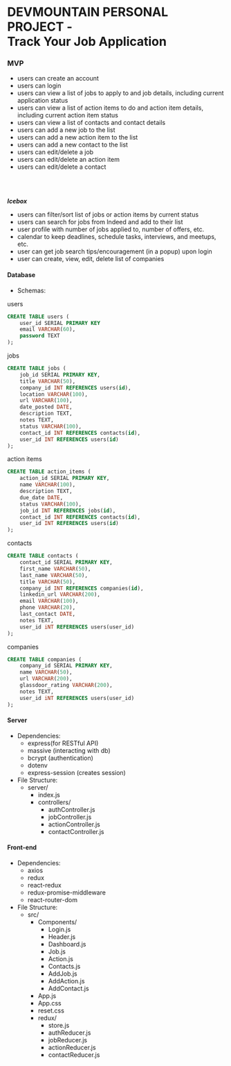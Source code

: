 # DEVMOUNTAIN PERSONAL PROJECT - </br> Track Your Job Application
</hr>

### MVP
- users can create an account
- users can login
- users can view a list of jobs to apply to and job details, including current application status
- users can view a list of action items to do and action item details, including current action item status
- users can view a list of contacts and contact details
- users can add a new job to the list
- users can add a new action item to the list
- users can add a new contact to the list
- users can edit/delete a job
- users can edit/delete an action item
- users can edit/delete a contact

</br>
</br>

___Icebox___
</br>

- users can filter/sort list of jobs or action items by current status
- users can search for jobs from Indeed and add to their list
- user profile with number of jobs applied to, number of offers, etc.
- calendar to keep deadlines, schedule tasks, interviews, and meetups, etc.
- user can get job search tips/encouragement (in a popup) upon login
- user can create, view, edit, delete list of companies

#### Database
- Schemas:

users
```SQL
CREATE TABLE users (
    user_id SERIAL PRIMARY KEY
    email VARCHAR(60),
    password TEXT
);
```

jobs
```SQL
CREATE TABLE jobs (
    job_id SERIAL PRIMARY KEY,
    title VARCHAR(50),
    company_id INT REFERENCES users(id),
    location VARCHAR(100),
    url VARCHAR(100), 
    date_posted DATE,
    description TEXT, 
    notes TEXT,
    status VARCHAR(100),
    contact_id INT REFERENCES contacts(id),
    user_id INT REFERENCES users(id)
);
```

action items
```SQL
CREATE TABLE action_items (
    action_id SERIAL PRIMARY KEY,
    name VARCHAR(100),
    description TEXT,
    due_date DATE,
    status VARCHAR(100),
    job_id INT REFERENCES jobs(id),
    contact_id INT REFERENCES contacts(id),
    user_id INT REFERENCES users(id)
);
```

contacts
```SQL
CREATE TABLE contacts (
    contact_id SERIAL PRIMARY KEY,
    first_name VARCHAR(50),
    last_name VARCHAR(50),
    title VARCHAR(50),
    company_id INT REFERENCES companies(id),
    linkedin_url VARCHAR(200),
    email VARCHAR(100),
    phone VARCHAR(20),
    last_contact DATE,
    notes TEXT,
    user_id iNT REFERENCES users(user_id)
);
```

companies
```SQL
CREATE TABLE companies (
    company_id SERIAL PRIMARY KEY,
    name VARCHAR(50),
    url VARCHAR(200),
    glassdoor_rating VARCHAR(200),
    notes TEXT,
    user_id iNT REFERENCES users(user_id)
);
```
#### Server
- Dependencies:
    - express(for RESTful API)
    - massive (interacting with db)
    - bcrypt (authentication)
    - dotenv 
    - express-session (creates session)
- File Structure:
    - server/ 
        - index.js
        - controllers/ 
            - authController.js
            - jobController.js
            - actionController.js
            - contactController.js

#### Front-end
- Dependencies:
    - axios
    - redux
    - react-redux
    - redux-promise-middleware
    - react-router-dom
- File Structure:
    - src/
        - Components/
            - Login.js
            - Header.js
            - Dashboard.js
            - Job.js
            - Action.js
            - Contacts.js
            - AddJob.js
            - AddAction.js
            - AddContact.js
        - App.js
        - App.css
        - reset.css
        - redux/
            - store.js
            - authReducer.js
            - jobReducer.js
            - actionReducer.js
            - contactReducer.js

